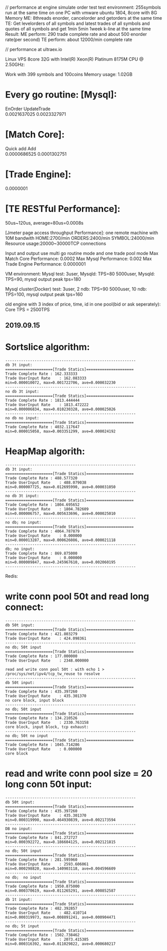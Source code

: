 // performance at engine simulate order test
test environment: 255symbols run at the same time on one PC with vmware ubuntu 1804, 8core with 8G Memory
ME: 
8threads enorder, cancelorder and getorders at the same time
TE: 
Get levelorders of all symbols and latest trades of all symbols and quotes of all symbols and get 1min 5min 1week k-line at the same time
Result:
ME perform: 290 trade complete rate and about 500 enorder rate(per second)
TE perform: about 12000/min complete rate




// performance at ultraex.io

Linux VPS 8core 32G with Intel(R) Xeon(R) Platinum 8175M CPU @ 2.50GHz:

Work with 399 symbols and 100coins
Memory usage: 1.02GB

Every go routine:
[Mysql]:
=======================================================================
EnOrder				UpdateTrade			
0.0021637025			0.0023327971			

[Match Core]:
=======================================================================
Quick add			Add	       
0.0000686525			0.0001302751

[Trade Engine]:
=======================================================================
0.0000001

[TE RESTful Performance]:
=======================================================================
50us~120us, average=80us=0.0008s

[Jmeter page access throughput Performance]:
one remote machine with 10M bandwith 
HOME:2700/min
ORDERS:2400/min
SYMBOL:24000/min
Resource usage:20000~30000TCP connections

Input and output use multi go routine mode and one trade pool mode
Max Match Core Performance: 0.0002
Max Mysql Performance: 0.002
Max Trade Engine Performance: 0.0000001


VM environment:
Mysql test:
3user, Mysqld: TPS=80
5000user, Mysqld: TPS=90, mysql output peak tps=180

Mysql cluster(Docker) test:
3user, 2 ndb: TPS=90
5000user, 10 ndb: TPS=100, mysql output peak tps=160

old engine with 3 index of price, time, id in one pool(bid or ask seperately):
Core TPS = 2500TPS

2019.09.15
----------------------------------------------------------
# Sortslice algorithm:
    ----------------------------------------------------------
    db 3t input: 
    =====================[Trade Statics]=====================
    Trade Complete Rate	: 162.333333
    Trade UserInput Rate	: 162.083333
    min=0.000010072, max=0.001722706, ave=0.000032230
    ----------------------------------------------------------
    no db 3t input: 
    =====================[Trade Statics]=====================
    Trade Complete Rate	: 1813.444444
    Trade UserInput Rate	: 1813.472222
    min=0.000006834, max=0.010230328, ave=0.000025026
    ----------------------------------------------------------
    no db no input: 
    =====================[Trade Statics]=====================
    Trade Complete Rate	: 4032.117647
    min=0.000015058, max=0.003351299, ave=0.000024192


# HeapMap algorith:
    ----------------------------------------------------------
    db 3t input:
    =====================[Trade Statics]=====================
    Trade Complete Rate	: 488.577320
    Trade UserInput Rate	: 488.079038
    min=0.000007725, max=0.012695990, ave=0.000031050
    ----------------------------------------------------------
    no db 3t input: 
    =====================[Trade Statics]=====================
    Trade Complete Rate	: 1804.695652
    Trade UserInput Rate	: 1804.782609
    min=0.000006757, max=0.005633696, ave=0.000025010
    ----------------------------------------------------------
    no db; no input:
    =====================[Trade Statics]=====================
    Trade Complete Rate	: 4064.787879
    Trade UserInput Rate	: 0.000000
    min=0.000013287, max=0.000626086, ave=0.000021118
    ----------------------------------------------------------
    db; no input:
    Trade Complete Rate	: 869.875000
    Trade UserInput Rate	: 0.000000
    min=0.000009847, max=0.245967610, ave=0.002060195
    ----------------------------------------------------------


Redis:
# write conn pool 50t and read long connect:
    ----------------------------------------------------------
    db 50t input:
    =====================[Trade Statics]=====================
    Trade Complete Rate	: 421.803279
    Trade UserInput Rate	: 424.098361
    ----------------------------------------------------------
    no db; 50t input
    =====================[Trade Statics]=====================
    Trade Complete Rate	: 177.000000
    Trade UserInput Rate	: 2348.000000

    read and write conn pool 50t : with echo 1 > /proc/sys/net/ipv4/tcp_tw_reuse to resolve
    ----------------------------------------------------------
    db 50t input:
    =====================[Trade Statics]=====================
    Trade Complete Rate	: 435.397260
    Trade UserInput Rate	: 435.301370
    no core block, input block
    ----------------------------------------------------------
    no db; 50t input
    =====================[Trade Statics]=====================
    Trade Complete Rate	: 134.210526
    Trade UserInput Rate	: 2330.763158
    core block, input block, tcp exhaust:
    ----------------------------------------------------------
    no db; 50t no input
    =====================[Trade Statics]=====================
    Trade Complete Rate	: 1045.714286
    Trade UserInput Rate	: 0.000000
    core block


# read and write conn pool size = 20 long conn 50t input:
    ----------------------------------------------------------
    db 50t input:
    =====================[Trade Statics]=====================
    Trade Complete Rate	: 435.397260
    Trade UserInput Rate	: 435.301370
    min=0.000319990, max=0.464930839, ave=0.002173594
    ----------------------------------------------------------
    DB no input:
    =====================[Trade Statics]=====================
    Trade Complete Rate	: 841.272727
    min=0.000392272, max=0.186604125, ave=0.002121815
    ----------------------------------------------------------
    no db; 50t input
    =====================[Trade Statics]=====================
    Trade Complete Rate	: 281.595960
    Trade UserInput Rate	: 2593.606061
    min=0.000298820, max=0.140903118, ave=0.004596609
    ----------------------------------------------------------
    no db;  no input
    =====================[Trade Statics]=====================
    Trade Complete Rate	: 1950.875000
    min=0.000370619, max=0.011265291, ave=0.000852587
    ----------------------------------------------------------
    db 1t input:
    =====================[Trade Statics]=====================
    Trade Complete Rate	: 482.392857
    Trade UserInput Rate	: 482.410714
    min=0.000319973, max=0.008891241, ave=0.000904471
    ----------------------------------------------------------
    no db; 5t input
    =====================[Trade Statics]=====================
    Trade Complete Rate	: 1502.738462
    Trade UserInput Rate	: 2073.415385
    min=0.000316392, max=0.011029822, ave=0.000680217
